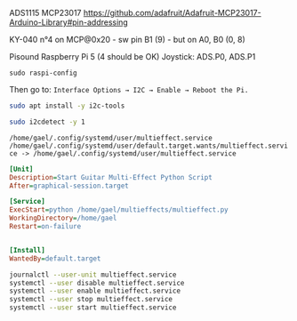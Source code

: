 ADS1115
MCP23017
https://github.com/adafruit/Adafruit-MCP23017-Arduino-Library#pin-addressing

KY-040
n°4 on MCP@0x20
    - sw pin B1 (9)
    - but on A0, B0 (0, 8)

Pisound
Raspberry Pi 5 (4 should be OK)
Joystick: ADS.P0, ADS.P1

```
sudo raspi-config
```

Then go to:
`Interface Options → I2C → Enable → Reboot the Pi.`

```bash
sudo apt install -y i2c-tools
```

```bash
sudo i2cdetect -y 1
```

`/home/gael/.config/systemd/user/multieffect.service`
`/home/gael/.config/systemd/user/default.target.wants/multieffect.service -> /home/gael/.config/systemd/user/multieffect.service`

```ini
[Unit]
Description=Start Guitar Multi-Effect Python Script
After=graphical-session.target

[Service]
ExecStart=python /home/gael/multieffects/multieffect.py
WorkingDirectory=/home/gael
Restart=on-failure


[Install]
WantedBy=default.target
```

```bash
journalctl --user-unit multieffect.service
systemctl --user disable multieffect.service
systemctl --user enable multieffect.service
systemctl --user stop multieffect.service
systemctl --user start multieffect.service
```
